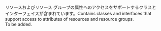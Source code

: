 <Namespace Name="Microsoft.Azure.Management.ResourceManager.Fluent.Models">
  <Docs>
    <summary><span data-ttu-id="cd70d-101">リソースおよびリソース グループの属性へのアクセスをサポートするクラスとインターフェイスが含まれています。</span><span class="sxs-lookup"><span data-stu-id="cd70d-101">Contains classes and interfaces that support access to attributes of resources and resource groups.</span></span></summary> 
    <remarks>To be added.</remarks>
  </Docs>
</Namespace>
